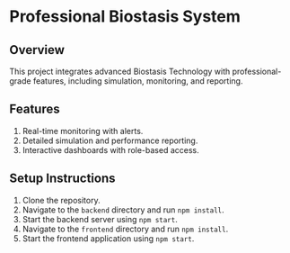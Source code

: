 
# Professional Biostasis System

## Overview
This project integrates advanced Biostasis Technology with professional-grade features, including simulation, monitoring, and reporting.

## Features
1. Real-time monitoring with alerts.
2. Detailed simulation and performance reporting.
3. Interactive dashboards with role-based access.

## Setup Instructions
1. Clone the repository.
2. Navigate to the `backend` directory and run `npm install`.
3. Start the backend server using `npm start`.
4. Navigate to the `frontend` directory and run `npm install`.
5. Start the frontend application using `npm start`.
